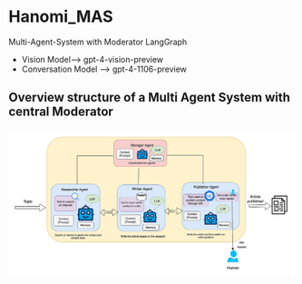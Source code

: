 # Hanomi_MAS
Multi-Agent-System with Moderator LangGraph 
- Vision Model--> gpt-4-vision-preview
- Conversation Model --> gpt-4-1106-preview

## Overview structure of a Multi Agent System with central Moderator

!['Workflow'](https://github.com/AGAMPANDEYY/Hanomi_MAS/blob/main/media/MAS-Workflow.png)
